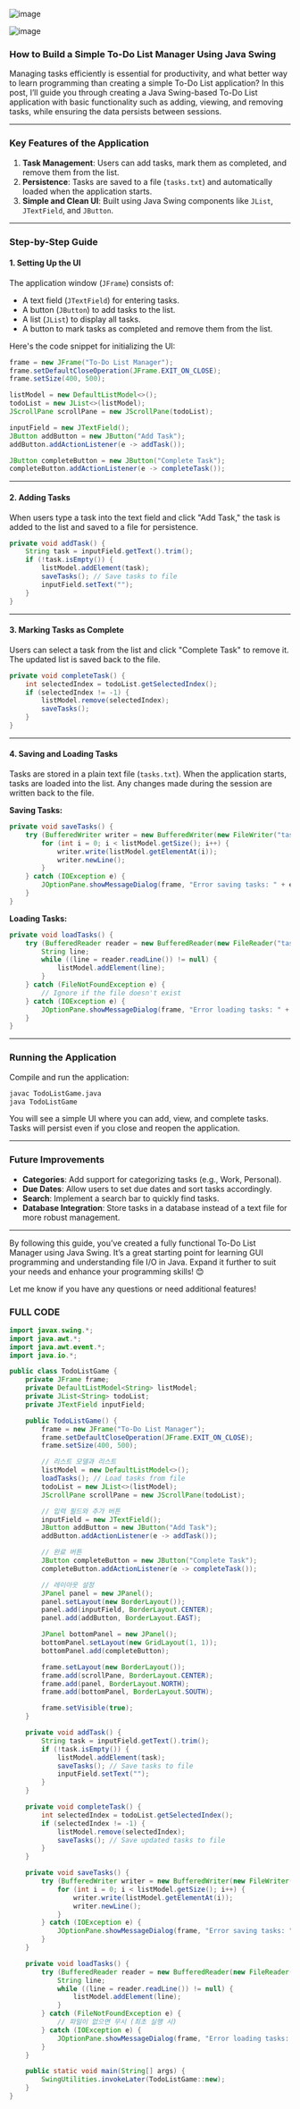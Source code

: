 ![image](https://github.com/user-attachments/assets/6ba60e73-1dda-40ae-b78c-8d0576bfef9a)

![image](https://github.com/user-attachments/assets/eef1fc61-ec01-465a-ad49-b9eb6446f2d9)

### How to Build a Simple To-Do List Manager Using Java Swing

Managing tasks efficiently is essential for productivity, and what better way to learn programming than creating a simple To-Do List application? In this post, I’ll guide you through creating a Java Swing-based To-Do List application with basic functionality such as adding, viewing, and removing tasks, while ensuring the data persists between sessions.

---

### Key Features of the Application

1. **Task Management**: Users can add tasks, mark them as completed, and remove them from the list.
2. **Persistence**: Tasks are saved to a file (`tasks.txt`) and automatically loaded when the application starts.
3. **Simple and Clean UI**: Built using Java Swing components like `JList`, `JTextField`, and `JButton`.

---

### Step-by-Step Guide

#### 1. **Setting Up the UI**
The application window (`JFrame`) consists of:
- A text field (`JTextField`) for entering tasks.
- A button (`JButton`) to add tasks to the list.
- A list (`JList`) to display all tasks.
- A button to mark tasks as completed and remove them from the list.

Here's the code snippet for initializing the UI:
```java
frame = new JFrame("To-Do List Manager");
frame.setDefaultCloseOperation(JFrame.EXIT_ON_CLOSE);
frame.setSize(400, 500);

listModel = new DefaultListModel<>();
todoList = new JList<>(listModel);
JScrollPane scrollPane = new JScrollPane(todoList);

inputField = new JTextField();
JButton addButton = new JButton("Add Task");
addButton.addActionListener(e -> addTask());

JButton completeButton = new JButton("Complete Task");
completeButton.addActionListener(e -> completeTask());
```

---

#### 2. **Adding Tasks**
When users type a task into the text field and click "Add Task," the task is added to the list and saved to a file for persistence.

```java
private void addTask() {
    String task = inputField.getText().trim();
    if (!task.isEmpty()) {
        listModel.addElement(task);
        saveTasks(); // Save tasks to file
        inputField.setText("");
    }
}
```

---

#### 3. **Marking Tasks as Complete**
Users can select a task from the list and click "Complete Task" to remove it. The updated list is saved back to the file.

```java
private void completeTask() {
    int selectedIndex = todoList.getSelectedIndex();
    if (selectedIndex != -1) {
        listModel.remove(selectedIndex);
        saveTasks();
    }
}
```

---

#### 4. **Saving and Loading Tasks**
Tasks are stored in a plain text file (`tasks.txt`). When the application starts, tasks are loaded into the list. Any changes made during the session are written back to the file.

**Saving Tasks:**
```java
private void saveTasks() {
    try (BufferedWriter writer = new BufferedWriter(new FileWriter("tasks.txt"))) {
        for (int i = 0; i < listModel.getSize(); i++) {
            writer.write(listModel.getElementAt(i));
            writer.newLine();
        }
    } catch (IOException e) {
        JOptionPane.showMessageDialog(frame, "Error saving tasks: " + e.getMessage());
    }
}
```

**Loading Tasks:**
```java
private void loadTasks() {
    try (BufferedReader reader = new BufferedReader(new FileReader("tasks.txt"))) {
        String line;
        while ((line = reader.readLine()) != null) {
            listModel.addElement(line);
        }
    } catch (FileNotFoundException e) {
        // Ignore if the file doesn't exist
    } catch (IOException e) {
        JOptionPane.showMessageDialog(frame, "Error loading tasks: " + e.getMessage());
    }
}
```

---

### Running the Application
Compile and run the application:
```bash
javac TodoListGame.java
java TodoListGame
```

You will see a simple UI where you can add, view, and complete tasks. Tasks will persist even if you close and reopen the application.

---

### Future Improvements
- **Categories**: Add support for categorizing tasks (e.g., Work, Personal).
- **Due Dates**: Allow users to set due dates and sort tasks accordingly.
- **Search**: Implement a search bar to quickly find tasks.
- **Database Integration**: Store tasks in a database instead of a text file for more robust management.

---

By following this guide, you’ve created a fully functional To-Do List Manager using Java Swing. It’s a great starting point for learning GUI programming and understanding file I/O in Java. Expand it further to suit your needs and enhance your programming skills! 😊

Let me know if you have any questions or need additional features!




### FULL CODE
```java
import javax.swing.*;
import java.awt.*;
import java.awt.event.*;
import java.io.*;

public class TodoListGame {
    private JFrame frame;
    private DefaultListModel<String> listModel;
    private JList<String> todoList;
    private JTextField inputField;

    public TodoListGame() {
        frame = new JFrame("To-Do List Manager");
        frame.setDefaultCloseOperation(JFrame.EXIT_ON_CLOSE);
        frame.setSize(400, 500);

        // 리스트 모델과 리스트
        listModel = new DefaultListModel<>();
        loadTasks(); // Load tasks from file
        todoList = new JList<>(listModel);
        JScrollPane scrollPane = new JScrollPane(todoList);

        // 입력 필드와 추가 버튼
        inputField = new JTextField();
        JButton addButton = new JButton("Add Task");
        addButton.addActionListener(e -> addTask());

        // 완료 버튼
        JButton completeButton = new JButton("Complete Task");
        completeButton.addActionListener(e -> completeTask());

        // 레이아웃 설정
        JPanel panel = new JPanel();
        panel.setLayout(new BorderLayout());
        panel.add(inputField, BorderLayout.CENTER);
        panel.add(addButton, BorderLayout.EAST);

        JPanel bottomPanel = new JPanel();
        bottomPanel.setLayout(new GridLayout(1, 1));
        bottomPanel.add(completeButton);

        frame.setLayout(new BorderLayout());
        frame.add(scrollPane, BorderLayout.CENTER);
        frame.add(panel, BorderLayout.NORTH);
        frame.add(bottomPanel, BorderLayout.SOUTH);

        frame.setVisible(true);
    }

    private void addTask() {
        String task = inputField.getText().trim();
        if (!task.isEmpty()) {
            listModel.addElement(task);
            saveTasks(); // Save tasks to file
            inputField.setText("");
        }
    }

    private void completeTask() {
        int selectedIndex = todoList.getSelectedIndex();
        if (selectedIndex != -1) {
            listModel.remove(selectedIndex);
            saveTasks(); // Save updated tasks to file
        }
    }

    private void saveTasks() {
        try (BufferedWriter writer = new BufferedWriter(new FileWriter("tasks.txt"))) {
            for (int i = 0; i < listModel.getSize(); i++) {
                writer.write(listModel.getElementAt(i));
                writer.newLine();
            }
        } catch (IOException e) {
            JOptionPane.showMessageDialog(frame, "Error saving tasks: " + e.getMessage());
        }
    }

    private void loadTasks() {
        try (BufferedReader reader = new BufferedReader(new FileReader("tasks.txt"))) {
            String line;
            while ((line = reader.readLine()) != null) {
                listModel.addElement(line);
            }
        } catch (FileNotFoundException e) {
            // 파일이 없으면 무시 (최초 실행 시)
        } catch (IOException e) {
            JOptionPane.showMessageDialog(frame, "Error loading tasks: " + e.getMessage());
        }
    }

    public static void main(String[] args) {
        SwingUtilities.invokeLater(TodoListGame::new);
    }
}

```
